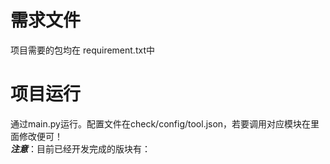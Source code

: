 # 需求文件
项目需要的包均在 requirement.txt中
# 项目运行
通过main.py运行。配置文件在check/config/tool.json，若要调用对应模块在里面修改便可！  
***注意***：目前已经开发完成的版块有：  
                                    
